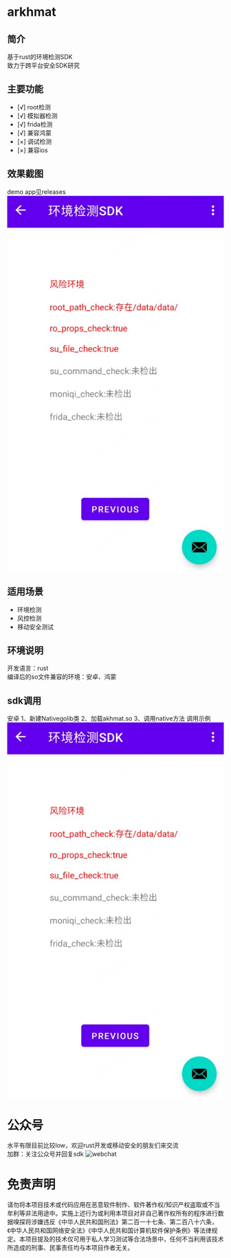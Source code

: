 # arkhmat  
## 简介
基于rust的环境检测SDK  
致力于跨平台安全SDK研究  

## 主要功能
- [√] root检测
- [√] 模拟器检测
- [√] frida检测
- [√] 兼容鸿蒙
- [×] 调试检测
- [×] 兼容ios

## 效果截图
demo app见releases  
![sdkdemo](https://github.com/sulab999/akhmat/blob/master/img/sdkdemo.jpg)
## 适用场景
- 环境检测
- 风控检测
- 移动安全测试

## 环境说明
开发语言：rust  
编译后的so文件兼容的环境：安卓、鸿蒙

## sdk调用
安卓
1、新建Nativegolib类
2、加载akhmat.so
3、调用native方法
调用示例
![sdkdemo](https://github.com/sulab999/akhmat/blob/master/img/sdkdemo.jpg)
# 公众号
水平有限目前比较low，欢迎rust开发或移动安全的朋友们来交流  
加群：关注公众号并回复sdk
![webchat](https://github.com/sulab999/Taichi/blob/main/webchat.png)  
# 免责声明
请勿将本项目技术或代码应用在恶意软件制作、软件著作权/知识产权盗取或不当牟利等非法用途中。实施上述行为或利用本项目对非自己著作权所有的程序进行数据嗅探将涉嫌违反《中华人民共和国刑法》第二百一十七条、第二百八十六条，《中华人民共和国网络安全法》《中华人民共和国计算机软件保护条例》等法律规定。本项目提及的技术仅可用于私人学习测试等合法场景中，任何不当利用该技术所造成的刑事、民事责任均与本项目作者无关。